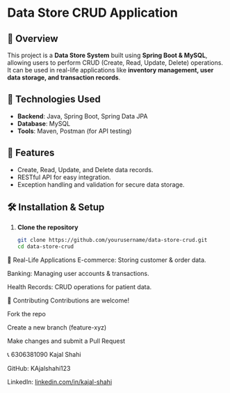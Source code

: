 # Data Store CRUD Application

## 📌 Overview
This project is a **Data Store System** built using **Spring Boot & MySQL**, allowing users to perform CRUD (Create, Read, Update, Delete) operations. It can be used in real-life applications like **inventory management, user data storage, and transaction records**.

## 🚀 Technologies Used
- **Backend**: Java, Spring Boot, Spring Data JPA  
- **Database**: MySQL  
- **Tools**: Maven, Postman (for API testing)  

## 🌟 Features
- Create, Read, Update, and Delete data records.  
- RESTful API for easy integration.  
- Exception handling and validation for secure data storage.  

## 🛠 Installation & Setup
1. **Clone the repository**  
   ```bash
   git clone https://github.com/yourusername/data-store-crud.git
   cd data-store-crud
📌 Real-Life Applications
E-commerce: Storing customer & order data.

Banking: Managing user accounts & transactions.

Health Records: CRUD operations for patient data.

🤝 Contributing
Contributions are welcome!

Fork the repo

Create a new branch (feature-xyz)

Make changes and submit a Pull Request

📞 6306381090
Kajal Shahi

GitHub: KAjalshahi123

LinkedIn: [linkedin.com/in/kajal-shahi](https://www.linkedin.com/in/kajal-shahi-a28b902a7/)

